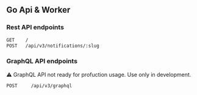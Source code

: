 ## Go Api & Worker

### Rest API endpoints

```bash
GET    /
POST   /api/v3/notifications/:slug
```

### GraphQL API endpoints

⚠️ GraphQL API not ready for profuction usage. Use only in development.

```bash
POST     /api/v3/graphql
```
